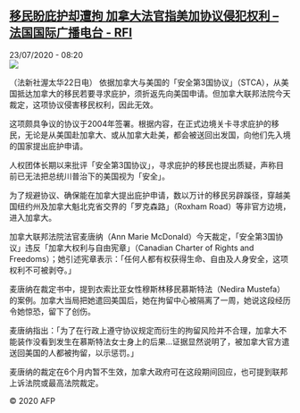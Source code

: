 <!--1595490836000-->
[移民盼庇护却遭拘 加拿大法官指美加协议侵犯权利 – 法国国际广播电台 - RFI](http://www.rfi.fr//cn/contenu/20200723-%E7%A7%BB%E6%B0%91%E7%9B%BC%E5%BA%87%E6%8A%A4%E5%8D%B4%E9%81%AD%E6%8B%98-%E5%8A%A0%E6%8B%BF%E5%A4%A7%E6%B3%95%E5%AE%98%E6%8C%87%E7%BE%8E%E5%8A%A0%E5%8D%8F%E8%AE%AE%E4%BE%B5%E7%8A%AF%E6%9D%83%E5%88%A9)
------

<div>23/07/2020 - 08:20</div><img src="https://s.rfi.fr/media/display/92996148-ccb2-11ea-85c0-005056a98db9/w:310/p:16x9/int0008b.200723142002.jpg"><div class="t-content__body u-clearfix"><div class="m-interstitial"></div><p>（法新社渥太华22日电）    依据加拿大与美国的「安全第3国协议」（STCA），从美国抵达加拿大的移民若要寻求庇护，须折返先向美国申请。但加拿大联邦法院今天裁定，这项协议侵害移民权利，因此无效。</p><p>    这项颇具争议的协议于2004年签署。根据内容，在正式边境关卡寻求庇护的移民，无论是从美国赴加拿大、或从加拿大赴美，都会被送回出发国，向他们先入境的国家提出庇护申请。</p><p>    人权团体长期以来批评「安全第3国协议」，寻求庇护的移民也提出质疑，声称目前已无法把总统川普治下的美国视为「安全」。</p><p>    为了规避协议、确保能在加拿大提出庇护申请，数以万计的移民另辟蹊径，穿越美国纽约州及加拿大魁北克省交界的「罗克森路」（Roxham Road）等非官方边境，进入加拿大。</p><p>    加拿大联邦法院法官麦唐纳（Ann Marie McDonald）今天裁定，「安全第3国协议」违反「加拿大权利与自由宪章」（Canadian Charter of Rights and Freedoms）；她引述宪章表示：「任何人都有权获得生命、自由及人身安全，这项权利不可被剥夺。」</p><p>    麦唐纳在裁定书中，提到衣索比亚女性穆斯林移民慕斯特法（Nedira Mustefa）的案例。加拿大当局把她遣回美国后，她在拘留中心被隔离了一周，她说这段经历令她惊恐，留下了创伤。</p><p>    麦唐纳指出：「为了在行政上遵守协议规定而衍生的拘留风险并不合理，加拿大不能装作没看到发生在慕斯特法女士身上的后果…证据显然说明了，被加拿大官方遣送回美国的人都被拘留，以示惩罚。」</p><p>    麦唐纳的裁定在6个月内暂不生效，加拿大政府可在这段期间回应，也可提到联邦上诉法院或最高法院裁定。</p><p class="t-copyright">© 2020 AFP</p>        </div>
